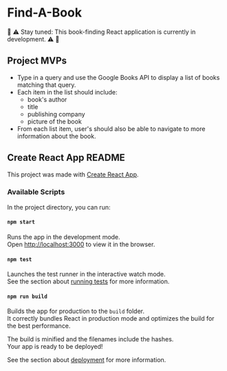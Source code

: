# Find-A-Book

🚧 ⚠️ Stay tuned: This book-finding React application is currently in development. ⚠️ 🚧 

## Project MVPs

- Type in a query and use the Google Books API to display a list of books matching that query.
- Each item in the list should include:
    - book's author
    - title
    - publishing company
    - picture of the book
- From each list item, user's should also be able to navigate to more information about the book.

## Create React App README

This project was made with [Create React App](https://github.com/facebook/create-react-app).

### Available Scripts

In the project directory, you can run:

#### `npm start`

Runs the app in the development mode.<br>
Open [http://localhost:3000](http://localhost:3000) to view it in the browser.

#### `npm test`

Launches the test runner in the interactive watch mode.<br>
See the section about [running tests](https://facebook.github.io/create-react-app/docs/running-tests) for more information.

#### `npm run build`

Builds the app for production to the `build` folder.<br>
It correctly bundles React in production mode and optimizes the build for the best performance.

The build is minified and the filenames include the hashes.<br>
Your app is ready to be deployed!

See the section about [deployment](https://facebook.github.io/create-react-app/docs/deployment) for more information.
